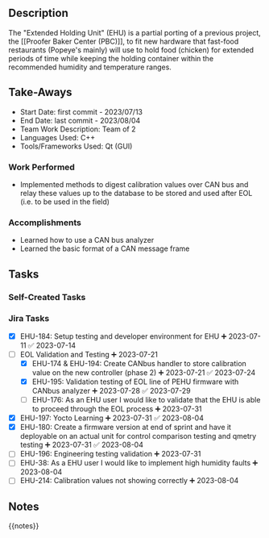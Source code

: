 
## Description
The "Extended Holding Unit" (EHU) is a partial porting of a previous project, the [[Proofer Baker Center (PBC)]], to fit new hardware that fast-food restaurants (Popeye's mainly) will use to hold food (chicken) for extended periods of time while keeping the holding container within the recommended humidity and temperature ranges.

## Take-Aways
* Start Date: first commit - 2023/07/13
* End Date: last commit - 2023/08/04
* Team Work Description: Team of 2
* Languages Used: C++
* Tools/Frameworks Used: Qt (GUI)

### Work Performed
* Implemented methods to digest calibration values over CAN bus and relay these values up to the database to be stored and used after EOL (i.e. to be used in the field)

### Accomplishments
* Learned how to use a CAN bus analyzer
* Learned the basic format of a CAN message frame

## Tasks

### Self-Created Tasks

### Jira Tasks
- [x] EHU-184: Setup testing and developer environment for EHU ➕ 2023-07-11 ✅ 2023-07-14
- [ ] EOL Validation and Testing ➕ 2023-07-21
    - [x] EHU-174 & EHU-194: Create CANbus handler to store calibration value on the new controller (phase 2) ➕ 2023-07-21 ✅ 2023-07-24
    - [x] EHU-195: Validation testing of EOL line of PEHU firmware with CANbus analyzer ➕ 2023-07-28 ✅ 2023-07-29
    - [ ] EHU-176: As an EHU user I would like to validate that the EHU is able to proceed through the EOL process ➕ 2023-07-31 
- [x] EHU-197: Yocto Learning ➕ 2023-07-31 ✅ 2023-08-04
- [x] EHU-180: Create a firmware version at end of sprint and have it deployable on an actual unit for control comparison testing and qmetry testing ➕ 2023-07-31 ✅ 2023-08-04
- [ ] EHU-196: Engineering testing validation ➕ 2023-07-31
- [ ] EHU-38: As a EHU user I would like to implement high humidity faults ➕ 2023-08-04
- [ ] EHU-214: Calibration values not showing correctly ➕ 2023-08-04

## Notes
{{notes}}